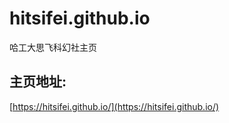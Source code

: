 # hitsifei.github.io
哈工大思飞科幻社主页

## 主页地址:  
[https://hitsifei.github.io/](https://hitsifei.github.io/)
